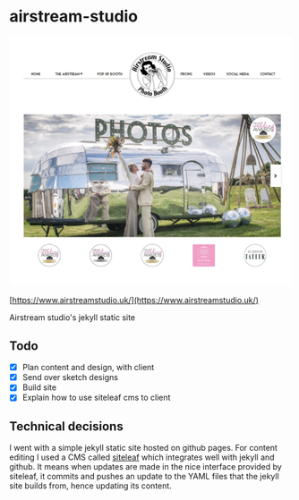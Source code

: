 # airstream-studio
![screenshot](./airstreamstudio_crop.jpg)

[https://www.airstreamstudio.uk/](https://www.airstreamstudio.uk/)

Airstream studio's jekyll static site

## Todo
- [x] Plan content and design, with client
- [x] Send over sketch designs
- [x] Build site
- [x] Explain how to use siteleaf cms to client

## Technical decisions
I went with a simple jekyll static site hosted on github pages. For content editing I used a CMS called [siteleaf](https://www.siteleaf.com/) which integrates well with jekyll and github. It means when updates are made in the nice interface provided by siteleaf, it commits and pushes an update to the YAML files that the jekyll site builds from, hence updating its content.